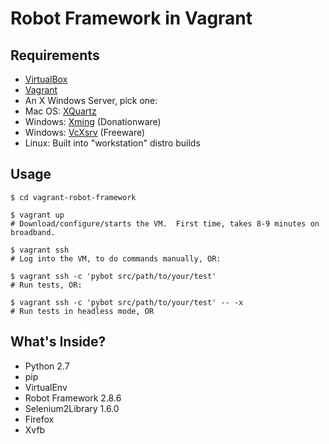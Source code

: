 # Robot Framework in Vagrant

## Requirements

 * [VirtualBox](https://www.virtualbox.org)
 * [Vagrant](https://www.vagrantup.com)
 * An X Windows Server, pick one:
  * Mac OS: [XQuartz](http://xquartz.macosforge.org/)
  * Windows: [Xming](http://www.straightrunning.com/XmingNotes/) (Donationware)
  * Windows: [VcXsrv](https://sourceforge.net/projects/vcxsrv/?source=typ_redirect) (Freeware)
  * Linux: Built into "workstation" distro builds

## Usage

``` console
$ cd vagrant-robot-framework

$ vagrant up
# Download/configure/starts the VM.  First time, takes 8-9 minutes on broadband.

$ vagrant ssh
# Log into the VM, to do commands manually, OR:

$ vagrant ssh -c 'pybot src/path/to/your/test'
# Run tests, OR:

$ vagrant ssh -c 'pybot src/path/to/your/test' -- -x
# Run tests in headless mode, OR
```

## What's Inside?

 * Python 2.7
 * pip
 * VirtualEnv
 * Robot Framework 2.8.6
 * Selenium2Library 1.6.0
 * Firefox
 * Xvfb
